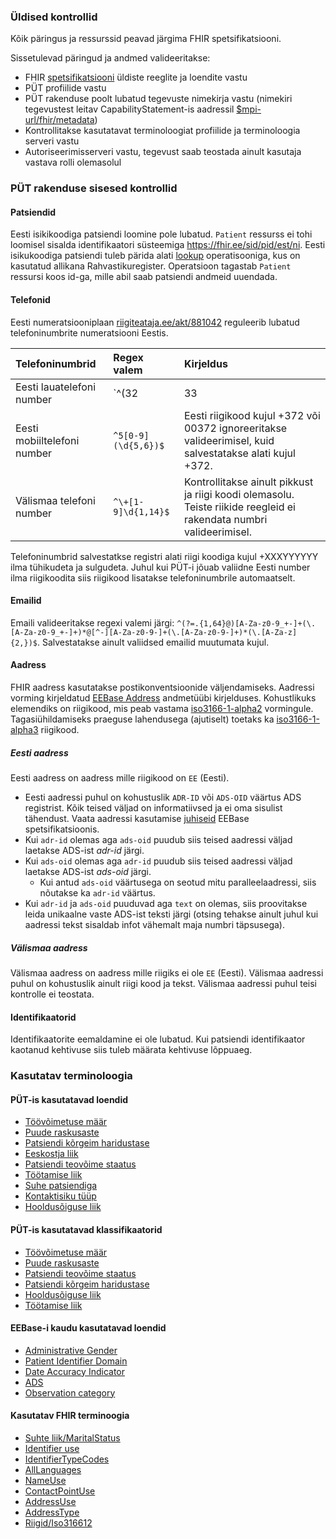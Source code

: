 ### Üldised kontrollid

Kõik päringus ja ressurssid peavad järgima FHIR spetsifikatsiooni.

Sissetulevad päringud ja andmed valideeritakse:

- FHIR [spetsifikatsiooni](http://hl7.org/fhir/documentation.html) üldiste reeglite ja loendite vastu
- PÜT profiilide vastu
- PÜT rakenduse poolt lubatud tegevuste nimekirja vastu (nimekiri tegevustest leitav CapabilityStatement-is aadressil [$mpi-url/fhir/metadata](#))
- Kontrollitakse kasutatavat terminoloogiat profiilide ja terminoloogia serveri vastu
- Autoriseerimisserveri vastu, tegevust saab teostada ainult kasutaja vastava rolli olemasolul

### PÜT rakenduse sisesed kontrollid

#### Patsiendid
Eesti isikikoodiga patsiendi loomine pole lubatud. `Patient` ressurss ei tohi loomisel sisalda identifikaatori süsteemiga https://fhir.ee/sid/pid/est/ni.
Eesti isikukoodiga patsiendi tuleb pärida alati [lookup](operations.html#eesti-isikukoodiga-patsiendi-otsing) operatisooniga, kus on kasutatud allikana Rahvastikuregister.
Operatsioon tagastab `Patient` ressursi koos id-ga, mille abil saab patsiendi andmeid uuendada.

#### Telefonid

Eesti numeratsiooniplaan [riigiteataja.ee/akt/881042](https://www.riigiteataja.ee/akt/881042) reguleerib lubatud telefoninumbrite numeratsiooni Eestis.

| Telefoninumbrid             | Regex valem         | Kirjeldus                                                                                                           |
|:----------------------------|:--------------------|:--------------------------------------------------------------------------------------------------------------------|
| Eesti lauatelefoni number   | `^(32               | 33                                                                                                                  |35|38|39|6[0-9]|7[1-9]|88)(\d{5})$` | Eesti riigikood kujul +372 või 00372 ignoreeritakse valideerimisel, kuid salvestatakse alati kujul +372. |
| Eesti mobiiltelefoni number | `^5[0-9](\d{5,6})$` | Eesti riigikood kujul +372 või 00372 ignoreeritakse valideerimisel, kuid salvestatakse alati kujul +372.            |
| Välismaa telefoni number    | `^\+[1-9]\d{1,14}$` | Kontrollitakse ainult pikkust ja riigi koodi olemasolu. Teiste riikide reegleid ei rakendata numbri valideerimisel. |

Telefoninumbrid salvestatkse registri alati riigi koodiga kujul +XXXYYYYYY ilma tühikudeta ja sulgudeta. Juhul kui PÜT-i jõuab valiidne Eesti number ilma
riigikoodita siis riigikood lisatakse telefoninumbrile automaatselt.

#### Emailid

Emaili valideeritakse regexi valemi järgi:
`^(?=.{1,64}@)[A-Za-z0-9_+-]+(\.[A-Za-z0-9_+-]+)*@[^-][A-Za-z0-9-]+(\.[A-Za-z0-9-]+)*(\.[A-Za-z]{2,})$`.
Salvestatakse ainult valiidsed emailid muutumata kujul.

#### Aadress

FHIR aadress kasutatakse postikonventsioonide väljendamiseks.
Aadressi vorming kirjeldatud [EEBase Address](https://build.fhir.org/ig/HL7EE/ig-ee-base/StructureDefinition-ee-address.html) andmetüübi kirjelduses.
Kohustlikuks elemendiks on riigikood, mis peab vastama [iso3166-1-alpha2](http://hl7.org/fhir/R5/valueset-iso3166-1-2.html) vormingule.
Tagasiühildamiseks praeguse lahendusega (ajutiselt) toetaks ka [iso3166-1-alpha3](http://hl7.org/fhir/R5/valueset-iso3166-1-3.html) riigikood.

##### Eesti aadress

Eesti aadress on aadress mille riigikood on `EE` (Eesti).

- Eesti aadressi puhul on kohustuslik `ADR-ID` või `ADS-OID` väärtus ADS registrist. Kõik teised väljad on informatiivsed ja ei oma sisulist tähendust. Vaata aadressi
  kasutamise [juhiseid](https://build.fhir.org/ig/HL7EE/ig-ee-base/StructureDefinition-ee-address.html#notes) EEBase spetsifikatsioonis.
- Kui `adr-id` olemas aga `ads-oid` puudub siis teised aadressi väljad laetakse ADS-ist *adr-id* järgi.
- Kui `ads-oid` olemas aga `adr-id` puudub siis teised aadressi väljad laetakse ADS-ist *ads-oid* järgi.
  - Kui antud `ads-oid` väärtusega on seotud mitu paralleelaadressi, siis nõutakse ka `adr-id` väärtus.
- Kui `adr-id` ja `ads-oid` puuduvad aga `text` on olemas, siis proovitakse leida unikaalne vaste ADS-ist teksti järgi (otsing tehakse ainult juhul kui aadressi tekst sisaldab infot
  vähemalt maja numbri täpsusega).

##### Välismaa aadress

Välismaa aadress on aadress mille riigiks ei ole `EE` (Eesti).
Välismaa aadressi puhul on kohustuslik ainult riigi kood ja tekst. Välismaa aadressi puhul teisi kontrolle ei teostata.

#### Identifikaatorid

Identifikaatorite eemaldamine ei ole lubatud. Kui patsiendi identifikaator kaotanud kehtivuse siis tuleb määrata kehtivuse lõppuaeg.

### Kasutatav terminoloogia

#### PÜT-is kasutatavad loendid

- [Töövõimetuse määr](ValueSet-incapacity-for-work-category.html)
- [Puude raskusaste](ValueSet-disability-level.html)
- [Patsiendi kõrgeim haridustase](ValueSet-education-level.html)
- [Eeskostja liik](ValueSet-guardian-status.html)
- [Patsiendi teovõime staatus](ValueSet-legal-status.html)
- [Töötamise liik](ValueSet-occupation-type.html)
- [Suhe patsiendiga](https://build.fhir.org/ig/HL7EE/ig-ee-base/ValueSet-person-relationship.html)
- [Kontaktisiku tüüp](ValueSet-person-relationship-class.html)
- [Hooldusõiguse liik](ValueSet-power-of-attorney.html)

#### PÜT-is kasutatavad klassifikaatorid

- [Töövõimetuse määr](CodeSystem-incapacity-for-work-category.html)
- [Puude raskusaste](CodeSystem-disability-level.html)
- [Patsiendi teovõime staatus](CodeSystem-legal-status.html)
- [Patsiendi kõrgeim haridustase](CodeSystem-education-level.html)
- [Hooldusõiguse liik](CodeSystem-power-of-attorney.html)
- [Töötamise liik](CodeSystem-occupation-type.html)

#### EEBase-i kaudu kasutatavad loendid

- [Administrative Gender](https://build.fhir.org/ig/HL7EE/ig-ee-base//ValueSet-ee-administrative-gender.html)
- [Patient Identifier Domain](https://build.fhir.org/ig/HL7EE/ig-ee-base/ValueSet-ee-patient-identifier-domain.html)
- [Date Accuracy Indicator](https://build.fhir.org/ig/HL7EE/ig-ee-base//ValueSet-ee-date-accuracy-indicator.html)
- [ADS](https://build.fhir.org/ig/HL7EE/ig-ee-base//ValueSet-ee-ads.html)
- [Observation category](https://build.fhir.org/ig/HL7EE/ig-ee-base//ValueSet-ee-observation-category.html)

#### Kasutatav FHIR terminoogia

- [Suhte liik/MaritalStatus](http://hl7.org/fhir/R5/valueset-marital-status.html)
- [Identifier use](http://hl7.org/fhir/R5/valueset-identifier-use.html)
- [IdentifierTypeCodes](http://hl7.org/fhir/R5/valueset-identifier-type.html)
- [AllLanguages](http://hl7.org/fhir/R5/valueset-all-languages.html)
- [NameUse](http://hl7.org/fhir/R5/valueset-name-use.html)
- [ContactPointUse](http://hl7.org/fhir/R5/valueset-contact-point-use.html)
- [AddressUse](http://hl7.org/fhir/R5/valueset-address-use.html)
- [AddressType](http://hl7.org/fhir/R5/valueset-address-type.html)
- [Riigid/Iso316612](http://hl7.org/fhir/R5/valueset-iso3166-1-2.html)


